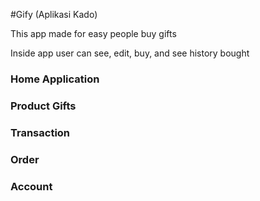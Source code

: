 #Gify (Aplikasi Kado)

This app made for easy people buy gifts

Inside app user can see, edit, buy, and see history bought

### Home Application

### Product Gifts

### Transaction 

### Order

### Account

